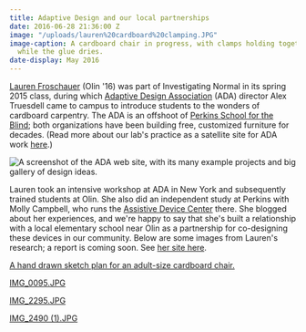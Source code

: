 ```yaml
---
title: Adaptive Design and our local partnerships
date: 2016-06-28 21:36:00 Z
image: "/uploads/lauren%20cardboard%20clamping.JPG"
image-caption: A cardboard chair in progress, with clamps holding together the parts
  while the glue dries.
date-display: May 2016
---
```


[Lauren Froschauer](http://adaptivedesignstudyolincollege.blogspot.com/) (Olin '16) was part of Investigating Normal in its spring 2015 class, during which [Adaptive Design Association](http://www.adaptivedesign.org/) (ADA) director Alex Truesdell came to campus to introduce students to the wonders of cardboard carpentry. The ADA is an offshoot of [Perkins School for the Blind](http://www.perkins.org/); both organizations have been building free, customized furniture for decades. (Read more about our lab's practice as a satellite site for ADA work [here](http://aplusa.org/projects/cardboard-carpentry-with-adaptive-design-association/).)

![A screenshot of the ADA web site, with its many example projects and big gallery of design ideas.](/uploads/ada_screenshot%20jpg.jpg)

Lauren took an intensive workshop at ADA in New York and subsequently trained students at Olin. She also did an independent study at Perkins with Molly Campbell, who runs the [Assistive Device Center](http://www.perkins.org/services/other/assistive-device-center) there. She blogged about her experiences, and we're happy to say that she's built a relationship with a local elementary school near Olin as a partnership for co-designing these devices in our community. Below are some images from Lauren's research; a report is coming soon. See [her site here](http://adaptivedesignstudyolincollege.blogspot.com/).

[A hand drawn sketch plan for an adult-size cardboard chair.](/uploads/lauren%20cardboard%20chair%20drawing.JPG)

[IMG_0095.JPG](/uploads/IMG_0095.JPG)

[IMG_2295.JPG](/uploads/IMG_2295.JPG)

[IMG_2490 (1).JPG](/uploads/IMG_2490%20(1).JPG)





